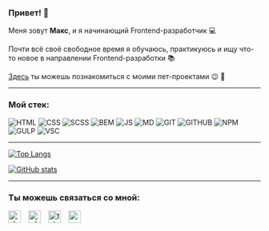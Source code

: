 ### Привет! :wave:

Меня зовут **Mакс**, и я начинающий Frontend-разработчик :computer:

Почти всё своё свободное время я обучаюсь, практикуюсь и ищу что-то новое в направлении Frontend-разработки :books:

[Здесь](https://github.com/Electr0Nick?tab=repositories) ты можешь познакомиться с моими пет-проектами :wink: :eyes:

---
### Мой стек:
![HTML](https://img.shields.io/badge/HTML-000?style=for-the-badge&logo=HTML5&logoColor=E34F26)
![CSS](https://img.shields.io/badge/CSS-000?style=for-the-badge&logo=CSS3&logoColor=1572B6)
![SCSS](https://img.shields.io/badge/SCSS-000?style=for-the-badge&logo=Sass&logoColor=CC6699) 
![BEM](https://img.shields.io/badge/BEM-000?style=for-the-badge&logo=BEM&logoColor=1E90FF) 
![JS](https://img.shields.io/badge/JS-000?style=for-the-badge&logo=JavaScript&logoColor=F7DF1E)
![MD](https://img.shields.io/badge/MD-000?style=for-the-badge&logo=Markdown&logoColor=FFF) 
![GIT](https://img.shields.io/badge/GIT-000?style=for-the-badge&logo=Git&logoColor=F05032)
![GITHUB](https://img.shields.io/badge/GITHUB-000?style=for-the-badge&logo=GitHub&logoColor=FFF)
![NPM](https://img.shields.io/badge/NPM-000?style=for-the-badge&logo=npm&logoColor=CB3837) 
![GULP](https://img.shields.io/badge/GULP-000?style=for-the-badge&logo=gulp&logoColor=CF4647)
![VSC](https://img.shields.io/badge/VSC-000?style=for-the-badge&logo=VisualStudioCode&logoColor=007ACC) 

---
[![Top Langs](https://github-readme-stats.vercel.app/api/top-langs/?username=Electr0Nick&theme=tokyonight&layout=compact)](https://github.com/anuraghazra/github-readme-stats)

[![GitHub stats](https://github-readme-stats.vercel.app/api?username=Electr0Nick&theme=tokyonight&count_private=true&show_icons=true)](https://github.com/anuraghazra/github-readme-stats)

---
### Ты можешь связаться со мной:

<a href="https://vk.com/shtaketmaks"><img src="https://cdn-icons-png.flaticon.com/512/145/145813.png" title="vkontakte" width="25px" height="25px"></a>
&ensp;
<a href="https://wa.me/79534225340"><img src="https://cdn-icons-png.flaticon.com/512/3670/3670051.png" title="whatsapp" width="25px" height="25px"></a>
&ensp;
<a href="https://t.me/electr0_nick"><img src="https://cdn-icons-png.flaticon.com/512/5968/5968804.png" title="telegram" width="25px" height="25px"></a>
&ensp;
<a href="mailto:kozhakin.maks@gmail.com"><img src="https://cdn-icons-png.flaticon.com/512/2913/2913990.png" title="email" width="25px" height="25px"></a>
